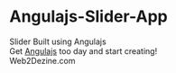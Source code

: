 # Angulajs-Slider-App<br>
Slider Built using Angulajs<br>
Get <a href="https://angularjs.org/" target="_blank">Angulajs</a> too day and start creating!<br>
Web2Dezine.com
